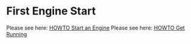 # First Engine Start

Please see here: [HOWTO Start an Engine](HOWTO-Start-An-Engine.md)
Please see here: [HOWTO Get Running](HOWTO-Get-Running)
